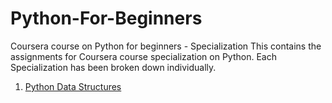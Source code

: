 # Python-For-Beginners
Coursera course on Python for beginners - Specialization
This contains the assignments for Coursera course specialization on Python. Each Specialization has been broken down individually.


1. [Python Data Structures](https://github.com/arvindv17/Python-For-Beginners/tree/master/Python%20Data%20Structures)


